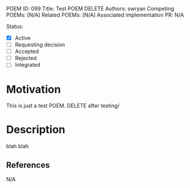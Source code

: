 POEM ID: 099
Title: Test POEM DELETE
Authors:  swryan
Competing POEMs: [N/A]
Related POEMs: [N/A]
Associated implementation PR: N/A

Status:

- [X] Active
- [ ] Requesting decision
- [ ] Accepted
- [ ] Rejected
- [ ] Integrated

Motivation
==========

This is just a test POEM.  DELETE after testing/

Description
===========

blah blah

References
----------

N/A
